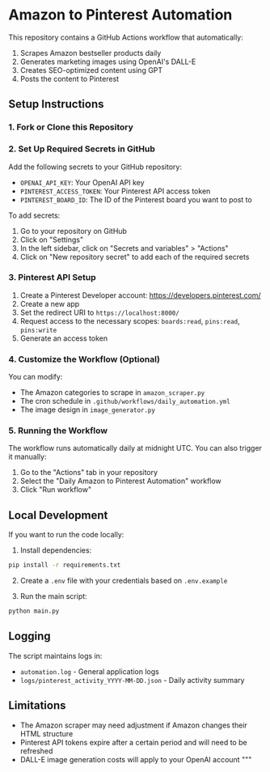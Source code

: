# Amazon to Pinterest Automation

This repository contains a GitHub Actions workflow that automatically:
1. Scrapes Amazon bestseller products daily
2. Generates marketing images using OpenAI's DALL-E
3. Creates SEO-optimized content using GPT
4. Posts the content to Pinterest

## Setup Instructions

### 1. Fork or Clone this Repository

### 2. Set Up Required Secrets in GitHub

Add the following secrets to your GitHub repository:
- `OPENAI_API_KEY`: Your OpenAI API key
- `PINTEREST_ACCESS_TOKEN`: Your Pinterest API access token
- `PINTEREST_BOARD_ID`: The ID of the Pinterest board you want to post to

To add secrets:
1. Go to your repository on GitHub
2. Click on "Settings"
3. In the left sidebar, click on "Secrets and variables" > "Actions"
4. Click on "New repository secret" to add each of the required secrets

### 3. Pinterest API Setup

1. Create a Pinterest Developer account: https://developers.pinterest.com/
2. Create a new app
3. Set the redirect URI to `https://localhost:8000/`
4. Request access to the necessary scopes: `boards:read`, `pins:read`, `pins:write`
5. Generate an access token

### 4. Customize the Workflow (Optional)

You can modify:
- The Amazon categories to scrape in `amazon_scraper.py`
- The cron schedule in `.github/workflows/daily_automation.yml`
- The image design in `image_generator.py`

### 5. Running the Workflow

The workflow runs automatically daily at midnight UTC. 
You can also trigger it manually:
1. Go to the "Actions" tab in your repository
2. Select the "Daily Amazon to Pinterest Automation" workflow
3. Click "Run workflow"

## Local Development

If you want to run the code locally:

1. Install dependencies:
```bash
pip install -r requirements.txt
```

2. Create a `.env` file with your credentials based on `.env.example`

3. Run the main script:
```bash
python main.py
```

## Logging

The script maintains logs in:
- `automation.log` - General application logs
- `logs/pinterest_activity_YYYY-MM-DD.json` - Daily activity summary

## Limitations

- The Amazon scraper may need adjustment if Amazon changes their HTML structure
- Pinterest API tokens expire after a certain period and will need to be refreshed
- DALL-E image generation costs will apply to your OpenAI account
"""